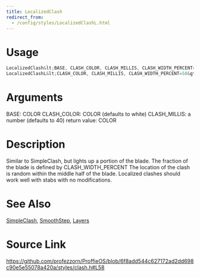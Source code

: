 ```yaml
---
title: LocalizedClash
redirect_from:
  - /config/styles/LocalizedClashL.html
---
```


# Usage
```cpp
LocalizedClash&lt;BASE, CLASH_COLOR, CLASH_MILLIS, CLASH_WIDTH_PERCENT=50&gt;
LocalizedClashL&lt;CLASH_COLOR, CLASH_MILLIS, CLASH_WIDTH_PERCENT=50&gt;
```

# Arguments
BASE: COLOR
CLASH_COLOR: COLOR (defaults to white)
CLASH_MILLIS: a number (defaults to 40)
return value: COLOR

# Description
Similar to SimpleClash, but lights up a portion of the blade.
The fraction of the blade is defined by CLASH_WIDTH_PERCENT
The location of the clash is random within the middle half of the blade.
Localized clashes should work well with stabs with no modifications.

# See Also
[SimpleClash](/config/styles/SimpleClash.html), [SmoothStep](/config/functions/SmoothStep.html), [Layers](/config/styles/Layers.html)

# Source Link
https://github.com/profezzorn/ProffieOS/blob/6f8add544c627172ad2dd698c90e5e55078a420a/styles/clash.h#L58
